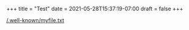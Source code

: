 +++
title = "Test"
date = 2021-05-28T15:37:19-07:00
draft = false
+++

[/.well-known/myfile.txt](/.well-known/myfile.txt)
